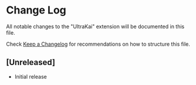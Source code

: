 # Change Log

All notable changes to the "UltraKai" extension will be documented in this file.

Check [Keep a Changelog](http://keepachangelog.com/) for recommendations on how to structure this file.

## [Unreleased]

- Initial release
